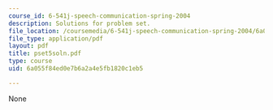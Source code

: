 ```yaml
---
course_id: 6-541j-speech-communication-spring-2004
description: Solutions for problem set.
file_location: /coursemedia/6-541j-speech-communication-spring-2004/6a055f84ed0e7b6a2a4e5fb1820c1eb5_pset5soln.pdf
file_type: application/pdf
layout: pdf
title: pset5soln.pdf
type: course
uid: 6a055f84ed0e7b6a2a4e5fb1820c1eb5

---
```

None
